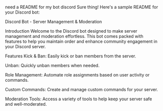 need a README for my bot discord
Sure thing! Here's a sample README for your Discord bot:

Discord Bot - Server Management & Moderation

Introduction
Welcome to the Discord bot designed to make server management and moderation effortless. This bot comes packed with features to help you maintain order and enhance community engagement in your Discord server.

Features
Kick & Ban: Easily kick or ban members from the server.

Unban: Quickly unban members when needed.

Role Management: Automate role assignments based on user activity or commands.

Custom Commands: Create and manage custom commands for your server.

Moderation Tools: Access a variety of tools to help keep your server safe and well-moderated.
